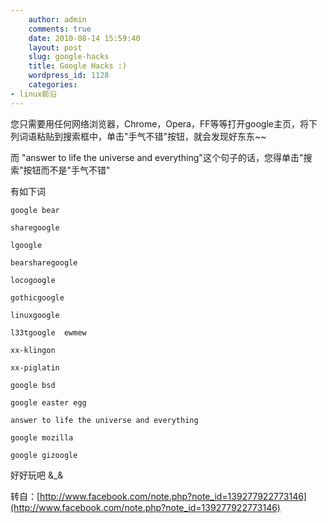 ```yaml
---
    author: admin
    comments: true
    date: 2010-08-14 15:59:40
    layout: post
    slug: google-hacks
    title: Google Hacks :)
    wordpress_id: 1128
    categories:
- linux前沿
---
```


您只需要用任何网络浏览器，Chrome，Opera，FF等等打开google主页，将下列词语粘贴到搜索框中，单击"手气不错"按钮，就会发现好东东~~

而 "answer to life the universe and everything"这个句子的话，您得单击"搜索"按钮而不是"手气不错"  

有如下词  

    google bear  

    sharegoogle   

    lgoogle   

    bearsharegoogle   

    locogoogle   

    gothicgoogle   

    linuxgoogle   

    l33tgoogle  ewmew  

    xx-klingon  

    xx-piglatin  

    google bsd  

    google easter egg  

    answer to life the universe and everything  

    google mozilla  

    google gizoogle

好好玩吧 &_& 

转自：[http://www.facebook.com/note.php?note_id=139277922773146](http://www.facebook.com/note.php?note_id=139277922773146)

